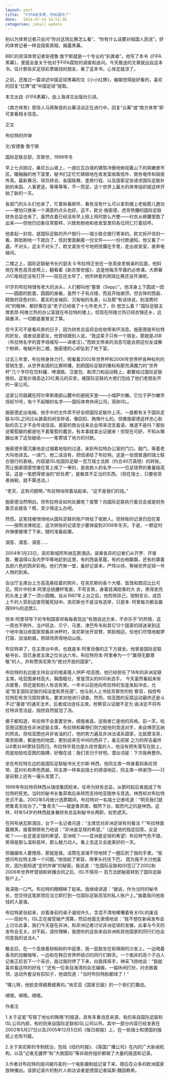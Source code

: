 ```yaml
---
layout: post
title:  "FIFA有多黑，你知道吗？"
date:   2014-07-14 14:51:30
categories: jekyll update
---
```


别以为体育记者只会问“你对这场比赛怎么看”，“你有什么话要对祖国人民说”。好的体育记者一样会探索真相，揭露黑幕。

BBC的资深体育记者安德鲁·詹宁斯就是一个专业的“扒粪者”。他写了本书《FIFA黑幕》，里面全是关于他对于FIFA腐败的调查和追问。今天推送的文章就出自这本书。估计那些买足球彩票输钱的朋友，看了这本书，心肯定就凉了。

之前，还推过一篇讲述中国足球黑幕的文《小小红牌》，编辑觉得挺好看的，喜欢的回复“红牌”或“中国足球”提取。

本文出自《FIFA黑幕》，由上海译文出版社引进。

《南方体育》原班人马再聚首的众筹活动正在进行中，回复“众筹”或“南方体育”即可查看相关信息。

正文

布拉特的炸弹

文/安德鲁·詹宁斯

国际足联总部，苏黎世，1998年冬

早上七点刚过，桑尼丘山坡上，一座红瓦白墙的建筑冷傲地俯视着山下的索嫩堡市区。暖融融的地下室里，秘书们正忙忙碌碌地在收发室收取信件、商务电传和隔夜传真。最新赛况、球员转会、各国联赛、差旅行程、以及国家足协请求国际足联补助的来函、人事更迭，等等等等，不一而足。这个世界上最大的体育组织就这样开始了新的一天。

各部门的头头们也来了，忙着拆看邮件，看有没有什么可以拿到楼上老板那儿邀功——哪怕只换来一个满意的点头也好。这不，欧文·施密德，虎背熊腰的国际足联财务总监也来了。虽然衣着已经没有早上刚上班时那么齐整——衬衣从裤腰里跑了出来——但他仍旧象往常那样，兴致勃勃地和收发室里的各位同仁打着招呼。

他拿起一封信，是国际足联的开户银行——瑞士联合银行寄来的。欧文拆开信封一看，胖脸刷地一下就白了，信封里面躺着一份文件——一份付款通知。他又看了一遍，不对头，这太不对头了。欧文紧张兮兮地把信攥在手里，走出收发室，直奔电梯间。

二楼之上，国际足联秘书长约瑟夫·S·布拉特正坐在一张真皮老板桌的后面，他斜倚在黑色高背皮椅上，翻看着《新苏黎世报》，这是他每天早晨的必修课。大屏幕JVC电视还没有打开——现在还太早了，他所钟爱的网球比赛还没开演呢。

61岁的布拉特很有老大的派头，人们都叫他“塞普（Sepp）”。他浑身上下圆成一团――圆圆的脸蛋，圆圆的身躯，虽然个子有点矮，而且开始谢顶，但合体的西装、精致的双色衬衫、着实的金袖扣、沉甸甸的名表，以及那“有话快说，别浪费时间”的眼神，都好像在说“老子已经做了十七年老大了，你 想怎么着？”国际足联主席若昂·阿维兰热的办公室就在布拉特的楼上。但现在阿维兰热已经衣锦还乡，远隔重洋，一切都是塞普说了算。

但今天可不是看风景的日子，因为财务总监将会给他带来坏消息。施密德是布拉特的好友，或者说是密友，他曾经跟别人说，“我这辈子只有一个朋友，那就是JSB（布拉特名字的首字母缩写——译者注）。”而欧文带来的消息可能会把这份友谊撕个粉碎。电梯升到二楼，施密德的心却坠到了地下室。

过去三年里，布拉特身体力行，照看着2002年世界杯和2006年世界杯各种权利的营销生意，从世界各国的比赛转播，到把国际足联的徽标和那充满魔力的“世界杯”几个字印在饮料罐、啤酒瓶、汉堡包、剃须刀和运动鞋上，都要经过国际足联授权。这笔价值高达23亿美元的买卖，被国际足联的大佬们包给了他们老朋友开的一家公司。

这家公司就藏在阿尔卑斯南部山麓中的避税天堂——小城萨尔嫩。它位于萨尔嫩市场街10号，有个不起眼的名字——国际体育休闲公司，简称ISL。

施密德走出电梯。他手中的文件弄不好会把国际足联炸上天。一直都有关于国际足联与ISL之间过从甚密的闲言碎语，像回扣、贿赂什么的。但像施密德这样忠心耿耿的员工才不会传谣信谣。紧密的商业往来总会带来流言蜚语，难道不是吗？那些说葡萄酸的都是吃不着葡萄的蠢货，有本事就拿出证据来！但现在可好，不知从哪蹦出来了这张破纸——一笔寄错了地方的付款。

施密德步履沉重地走过铺着地毯的过道，来到布拉特办公室的门口，敲门，等着老大叫他进去。一进门，他二话没有，把信递给了布拉特。这是一张很普通的瑞士联合银行的表格。内容是ISL给国际足联一百万瑞士法郎（约合40万英镑）的转账。而让施密德感觉像在胃上挨了一拳的，是收款人的名字——一位足球界的重量级高官。这是一笔肥得冒油的“好处费”，是极其不正当的东西。（但在瑞士，只要收受者纳税，就不算违法。）

“老天，这有问题啊，”布拉特咕哝着站起来。“这不是我们的钱。”

施密德当然明白。但布拉特会如何处置呢？报警？向国际足联执行委员会或是财务委员会报告？嗯，至少得这么办吧。

然而，这笔钱被悄悄地从国际足联的账户转给了收款人。但转账的记录仍旧在案――按照法律规定，这次转账的记录至少要保留到2008年冬天。于是，一颗定时炸弹便被埋了下来，随时准备起爆。

滴答、滴答、滴答……

2004年1月23日，突尼斯城阿布纳瓦斯酒店。装束各异的记者们从开罗、开普敦、雅温得以及内罗毕等地赶到这里，有的西装革履，有的白袍飘飘，还有的罩着五颜六色的西非彩袍。他们齐聚一堂，备好记录本，严阵以待，等候世界足球一号人物的到来。

会议厅主席台上方高高悬挂着的照片，在突尼斯的各个大楼、饭馆和商店比比可见。照片中的本·阿里总统腰杆笔直，不苟言笑，身着挂满勋章的大 衣，黑得发亮的头发上罩了一顶小圆帽。自从1987年上台之后，他剪除异己，钳制言论，成百上千的人受到迫害而冤死狱中。突尼斯也不是没有选举，只是本· 阿里每次都会赢得99％的选票2。

但本·阿里领导下的专制国家却每每表现出“有朋自远方来，不亦乐乎”的热情，这一周也不例外，当卢旺达、贝宁、马里、津巴布韦和其它12个国家的球迷来到这个地中海沿岸国家观看非洲杯时，突尼斯张开双臂，笑脸相迎，任他们尽情地敲锣打鼓、加油助威，把球场弄得地动山摇。

布拉特来了，在主席台中央，也就是本·阿里肖像的正下方就坐。他曾是国际足联秘书长，现已身居主席之位长达六年。布拉特将本·阿里奉为一个“赢得无数尊敬”的人，并称赞突尼斯为“绝对开放的国家”。

布拉特的右边是主持会议的喀麦隆人伊萨·哈亚图，他已经担任了16年的非洲足联主席。哈亚图身材高大，胸围粗壮，曾是顶尖的800米选手， 今天虽然看起来有点疲惫，但还是和别人有说有笑。一年半以前他向布拉特的宝座发起冲击，允诺“恢复国际足联的纯洁度和责任感”。他与别人上书给苏黎世的检 察官，指控布拉特犯有贪污腐败罪名，要求对他进行调查。然而，哈亚图的反腐运动最终还是斗不过“塞普”的通天法术，后者成功连任主席。检察官以证据不足为 由决定不将布拉特诉至法庭，指控自然就泡了汤。

傻子都知道，布拉特不会善罢甘休，顺我者昌，逆我者亡是他的风格。前一天，哈亚图试图连任非洲足联主席，布拉特和幕僚们则力挺他的竞选对手，来自博茨瓦纳的邦吉。但哈亚图也并非省油的灯，他的势力遍及非洲法语系国家，北抵摩洛哥，南至刚果，都是他的地盘，更别说夹在中间的西非了。毫无招架 之力的邦吉最终以6票对46票铩羽而归。布拉特毕竟也是久经世面的人，他没有把失落写在脸上，而是拍拍哈亚图的胳膊，好像在说：我们言归于好吧。潜台词是：下次我再整你。

坐在布拉特左边的是国际足联秘书长尤尔斯·林西，他同主席一样身着斜条纹领带、蓝衬衫和黑色西装，同主席一样来自瑞士的德语地区，同主席一样谢顶——只是前额上还有一撮头发罢了。

1999年布拉特将林西从瑞信集团挖来，任命为财务总监，从那时起后者就成了布拉特的死党。当时的秘书长鲁菲南后来转而支持哈亚图参与竞选，林西却对布拉特忠贞不渝。2002年5月统计选票期间，布拉特对一名瑞士记者吼道：“明天我们就把鲁青天给办了。”“鲁青天”——就是鲁菲南，黯然下台，取而代之的是林西。这样，时年54岁的林西就身兼财务总监和秘书长两职，权势遮天。

在阿布纳瓦斯酒店，台下一名记者问道：“主席您对非洲足球有何看法？”布拉特面露微笑，接着锵锵有力地说：“非洲是足球的希望。”（这是他的指定回答。女足呢？——女足是足球的希望。亚洲呢？——亚洲是足球的希望）布拉特气色不错，笑得是那么温和慈祥，那么魅力动人。看上去这又会是美好的一天。

但偏偏有人要搅局，那就是我。话筒在波澜不惊地转了一圈后到了我的手里。“我想问布拉特主席一个问题。”他敛起了笑容，用拳头托住下巴， 因为我不大讨他喜欢，因为我知道“定时炸弹”的秘密。我说道：“在国际足联和ISl签订了2002和2006年世界杯营销和转播合同之后，ISL不慎将一 百万法郎秘密转到了国际足联账户上。”

我深吸一口气。布拉特的眼睛眯了起来。我继续讲道：“据说，作为当时的秘书长，您交待这笔款项应当立即打到一位国际足联高官的私人账户上。”接着我问他收钱的人是谁。

布拉特紧张起来，对着身前的桌子凝视许久，含混不清地嘟囔着有关ISL的废话——现如今，ISL正在接受破产清算。然后他面无表情地说：“我不想在新闻发布会上讨论此事，我们今天是在非洲，和非洲记者讨论非洲足球的发展，此事与今天的发布会无关。对不起，请你理解，我想你的这些来自非洲和其他国家的同行们也会同意我的说法4。”

散会后，在一个高耸着棕榈树的中庭里，我一屁股坐在软绵绵的沙发上，一边喝着香浓的加糖咖啡，一边和在韩日世界杯结识的同行们聊天。一个南非的高个子白人记者正赶去下一个采访，路过我时停了下来，向我挥挥手，神采飞扬地说：“我就喜欢看这样的好戏！”还有一位来自海湾的杂志编辑，一幅休闲打扮，衬衣敞着领，运动外套没有扣扣子，他调侃道：“当时布拉特脸都绿了！”

“哪儿呀，他脸变得蜡黄蜡黄的。”肯尼亚《国家日报》的一个哥们打趣说。

嘀嗒。嘀嗒。嘀嗒。

作者注

1.关于这笔“写错了地址的贿赂”的报道，具有多重消息来源，有的来自国际足联和ISL公司内部，有的则来自国际足联和ISL公司以外。其中一部分内容已经发表在2002年5月27日以及2005年12月5日的《每日邮报》上，在一些瑞士和德国的报纸上也有刊载。

2.关于突尼斯的专制统治，包括《纽约时报》、《英国广播公司》在内的广大新闻机构，以及“记者无疆界”和“大赦国际”等非政府组织都做了大量的报道和记录。

3.作者对布拉特的提问被丹麦的一个电影摄制组记录下来，随后在众多的欧洲国家放映播出。该部记录片的制片人和访谈者是德国记者延斯·魏因赖希。
